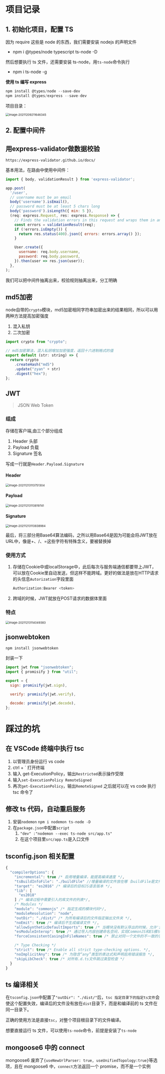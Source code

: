 # 项目记录

## 1. 初始化项目，配置 TS

因为 require 这些是 node 的东西，我们需要安装 nodejs 的声明文件

- npm i @types/node typescript ts-node -D

然后想要执行 ts 文件，还需要安装 ts-node，用`ts-node`命令执行

- npm i ts-node -g

**使用 ts 编写 express**

```js
npm install @types/node --save-dev
npm install @types/express --save-dev
```

项目目录：

<img src="readme.assets/image-20211209211646345.png" alt="image-20211209211646345" style="zoom:67%;" />

## 2. 配置中间件

## 用express-validator做数据校验

`https://express-validator.github.io/docs/`

基本用法，在路由中使用中间件：

```js
import { body, validationResult } from 'express-validator';

app.post(
  '/user',
  // username must be an email
  body('username').isEmail(),
  // password must be at least 5 chars long
  body('password').isLength({ min: 5 }),
  (req: express.Request, res: express.Response) => {
    // Finds the validation errors in this request and wraps them in an object with handy functions
    const errors = validationResult(req);
    if (!errors.isEmpty()) {
      return res.status(400).json({ errors: errors.array() });
    }

    User.create({
      username: req.body.username,
      password: req.body.password,
    }).then(user => res.json(user));
  },
);
```

我们可以把中间件抽离出来，校验规则抽离出来，分工明确

## md5加密

node自带的`crypto`模块，md5加密相同字符串加密出来的结果相同，所以可以用两种方法提高加密强度

1. 混入私钥
2. 二次加密

```js
import crypto from "crypto";

// md5加密算法，混入私钥增加加密强度，返回十六进制格式的值
export default (str: string) => {
  return crypto
    .createHash("md5")
    .update("zyan" + str)
    .digest("hex");
};
```



## JWT

> JSON Web Token

### 组成

存储在客户端,由三个部分组成

1. Header 头部
2. Payload 负载
3. Signature 签名

写成一行就是`Header.Payload.Signature`

#### Header

<img src="readme.assets/image-20211213113751304.png" alt="image-20211213113751304" style="zoom:67%;" />

#### Payload

<img src="readme.assets/image-20211213113819741.png" alt="image-20211213113819741" style="zoom:67%;" />

#### Signature

<img src="readme.assets/image-20211213113838984.png" alt="image-20211213113838984" style="zoom:67%;" />

最后，将三部分用Base64算法编码，之所以用Base64是因为可能会将JWT放在URL中，像是+、/、=这些字符有特殊含义，要被替换掉

### 使用方式

1. 存储在Cookie中或localStorage中，此后每次与服务端通信都要带上JWT，可以放在Cookie里自动发送，但这样不能跨域。更好的做法是放在HTTP请求的头信息`Autorization`字段里面

   ```js
   Authorization:Bearer <token>
   ```

   

2. 跨域的时候，JWT就放在POST请求的数据体里面

### 特点

<img src="readme.assets/image-20211213114049383.png" alt="image-20211213114049383" style="zoom:67%;" />

## jsonwebtoken

`npm install jsonwebtoken`

封装一下

```js
import jwt from "jsonwebtoken";
import { promisify } from "util";

export = {
  sign: promisify(jwt.sign),

  verify: promisify(jwt.verify),

  decode: promisify(jwt.decode),
};
```



# 踩过的坑

## 在 VSCode 终端中执行 tsc

1. 以管理员身份运行 vs code
2. ctrl + ` 打开终端
3. 输入 get-ExecutionPolicy，输出`Restricted`表示操作受限
4. 输入`set-ExecutionPolicy RemoteSigned`
5. 再次`get-ExecutionPolicy`，输出`RemoteSigned` 之后就可以在 vs code 执行 tsc 命令了

## 修改 ts 代码，自动重启服务

1. 安装`nodemon` `npm i nodemon ts-node -D`
2. 在`package.json`中配置`script`
   1. `"dev" :"nodemon --exec ts-node src/app.ts" `
   2. 在这个项目里`src/app.ts`是入口文件

## tsconfig.json 相关配置

```js
{
  "compilerOptions": {
    "incremental": true /* 启用增量编译，能提高编译速度 */,
    "tsBuildInfoFile": "./buildFile" //增量编译的文件放在哪（buildFile是文件名）
    "target": "es2016" /* 编译后的目标JS语言版本 */,
    "lib": [
      "es2018"
    ] /* 编译过程中需要引入的库文件的列表*/,
    /* Modules */
    "module": "commonjs" /* 指定生成的模块代码*/,
    "moduleResolution": "node",
    "outDir": "./dist/" /* 为所有编译后的文件指定输出文件夹 */,
    "noEmit": true /* 编译后不生成编译文件 */,
    "allowSyntheticDefaultImports": true /* 当模块没有默认导出的时候，允许'import x from y' . */,
    "esModuleInterop": true /* 通过导入内容创建命名空间，实现CommonJS和ES模块之间的互操作性 */,
    "forceConsistentCasingInFileNames": true /* 禁止对同一个文件的不一致的引用。 */,

    /* Type Checking */
    "strict": true /* Enable all strict type-checking options. */,
    "noImplicitAny": true /* 为隐含“any”类型的表达式和声明启用错误报告 */,
    "skipLibCheck": true /* 对所有.d.ts文件跳过类型检查 */
  }
}

```

## ts 编译相关

在`tsconfig.json`中配置了`"outDir": "./dist/"`后，`tsc 指定目录下的指定ts文件`会使这个配置失效，编译后的文件没有放在`dist`目录下，而是和编译前的 ts 文件在同一目录下。

正确的使用方法是直接`tsc`，对整个项目根目录下的文件编译。

想要直接运行 ts 文件，可以使用`ts-node`命令，前提是安装了`ts-node`

## mongoose6 中的 connect

mongoose6 废弃了`{useNewUrlParser: true, useUnifiedTopology:true}`等选项，且在 mongoose6 中，`connect`方法返回一个 promise，而不是一个实例
